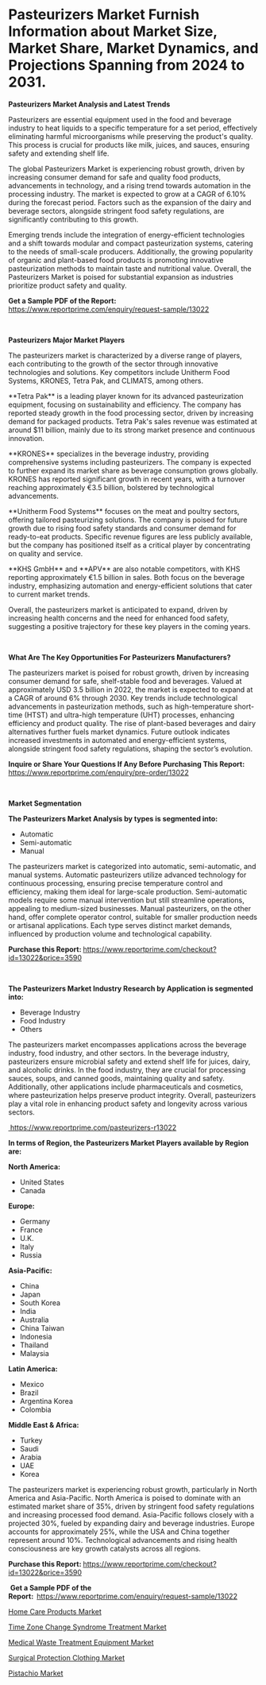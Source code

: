 <p><h1>Pasteurizers Market Furnish Information about Market Size, Market Share, Market Dynamics, and Projections Spanning from 2024 to 2031.</h1></p><p><strong>Pasteurizers Market Analysis and Latest Trends</strong></p>
<p><p>Pasteurizers are essential equipment used in the food and beverage industry to heat liquids to a specific temperature for a set period, effectively eliminating harmful microorganisms while preserving the product's quality. This process is crucial for products like milk, juices, and sauces, ensuring safety and extending shelf life. </p><p>The global Pasteurizers Market is experiencing robust growth, driven by increasing consumer demand for safe and quality food products, advancements in technology, and a rising trend towards automation in the processing industry. The market is expected to grow at a CAGR of 6.10% during the forecast period. Factors such as the expansion of the dairy and beverage sectors, alongside stringent food safety regulations, are significantly contributing to this growth. </p><p>Emerging trends include the integration of energy-efficient technologies and a shift towards modular and compact pasteurization systems, catering to the needs of small-scale producers. Additionally, the growing popularity of organic and plant-based food products is promoting innovative pasteurization methods to maintain taste and nutritional value. Overall, the Pasteurizers Market is poised for substantial expansion as industries prioritize product safety and quality.</p></p>
<p><strong>Get a Sample PDF of the Report:&nbsp;</strong> <a href="https://www.reportprime.com/enquiry/request-sample/13022">https://www.reportprime.com/enquiry/request-sample/13022</a></p>
<p>&nbsp;</p>
<p><strong>Pasteurizers Major Market Players</strong></p>
<p><p>The pasteurizers market is characterized by a diverse range of players, each contributing to the growth of the sector through innovative technologies and solutions. Key competitors include Unitherm Food Systems, KRONES, Tetra Pak, and CLIMATS, among others.</p><p>**Tetra Pak** is a leading player known for its advanced pasteurization equipment, focusing on sustainability and efficiency. The company has reported steady growth in the food processing sector, driven by increasing demand for packaged products. Tetra Pak's sales revenue was estimated at around $11 billion, mainly due to its strong market presence and continuous innovation.</p><p>**KRONES** specializes in the beverage industry, providing comprehensive systems including pasteurizers. The company is expected to further expand its market share as beverage consumption grows globally. KRONES has reported significant growth in recent years, with a turnover reaching approximately €3.5 billion, bolstered by technological advancements.</p><p>**Unitherm Food Systems** focuses on the meat and poultry sectors, offering tailored pasteurizing solutions. The company is poised for future growth due to rising food safety standards and consumer demand for ready-to-eat products. Specific revenue figures are less publicly available, but the company has positioned itself as a critical player by concentrating on quality and service.</p><p>**KHS GmbH** and **APV** are also notable competitors, with KHS reporting approximately €1.5 billion in sales. Both focus on the beverage industry, emphasizing automation and energy-efficient solutions that cater to current market trends.</p><p>Overall, the pasteurizers market is anticipated to expand, driven by increasing health concerns and the need for enhanced food safety, suggesting a positive trajectory for these key players in the coming years.</p></p>
<p>&nbsp;</p>
<p><strong>What Are The Key Opportunities For Pasteurizers Manufacturers?</strong></p>
<p><p>The pasteurizers market is poised for robust growth, driven by increasing consumer demand for safe, shelf-stable food and beverages. Valued at approximately USD 3.5 billion in 2022, the market is expected to expand at a CAGR of around 6% through 2030. Key trends include technological advancements in pasteurization methods, such as high-temperature short-time (HTST) and ultra-high temperature (UHT) processes, enhancing efficiency and product quality. The rise of plant-based beverages and dairy alternatives further fuels market dynamics. Future outlook indicates increased investments in automated and energy-efficient systems, alongside stringent food safety regulations, shaping the sector’s evolution.</p></p>
<p><strong>Inquire or Share Your Questions If Any Before Purchasing This Report:</strong> <a href="https://www.reportprime.com/enquiry/pre-order/13022">https://www.reportprime.com/enquiry/pre-order/13022</a></p>
<p>&nbsp;</p>
<p><strong>Market Segmentation</strong></p>
<p><strong>The Pasteurizers Market Analysis by types is segmented into:</strong></p>
<p><ul><li>Automatic</li><li>Semi-automatic</li><li>Manual</li></ul></p>
<p><p>The pasteurizers market is categorized into automatic, semi-automatic, and manual systems. Automatic pasteurizers utilize advanced technology for continuous processing, ensuring precise temperature control and efficiency, making them ideal for large-scale production. Semi-automatic models require some manual intervention but still streamline operations, appealing to medium-sized businesses. Manual pasteurizers, on the other hand, offer complete operator control, suitable for smaller production needs or artisanal applications. Each type serves distinct market demands, influenced by production volume and technological capability.</p></p>
<p><strong>Purchase this Report:&nbsp;</strong><a href="https://www.reportprime.com/checkout?id=13022&price=3590">https://www.reportprime.com/checkout?id=13022&price=3590</a></p>
<p>&nbsp;</p>
<p><strong>The Pasteurizers Market Industry Research by Application is segmented into:</strong></p>
<p><ul><li>Beverage Industry</li><li>Food Industry</li><li>Others</li></ul></p>
<p><p>The pasteurizers market encompasses applications across the beverage industry, food industry, and other sectors. In the beverage industry, pasteurizers ensure microbial safety and extend shelf life for juices, dairy, and alcoholic drinks. In the food industry, they are crucial for processing sauces, soups, and canned goods, maintaining quality and safety. Additionally, other applications include pharmaceuticals and cosmetics, where pasteurization helps preserve product integrity. Overall, pasteurizers play a vital role in enhancing product safety and longevity across various sectors.</p></p>
<p><a href="https://www.reportprime.com/pasteurizers-r13022">&nbsp;https://www.reportprime.com/pasteurizers-r13022</a></p>
<p><strong>In terms of Region, the Pasteurizers Market Players available by Region are:</strong></p>
<p>
    <p> <strong> North America: </strong>
        <ul>
            <li>United States</li>
            <li>Canada</li>
        </ul>
        </p> 
    <p> <strong> Europe: </strong>
        <ul>
            <li>Germany</li>
            <li>France</li>
            <li>U.K.</li>
            <li>Italy</li>
            <li>Russia</li>
        </ul>
        </p> 
    <p> <strong> Asia-Pacific: </strong>
        <ul>
            <li>China</li>
            <li>Japan</li>
            <li>South Korea</li>
            <li>India</li>
            <li>Australia</li>
            <li>China Taiwan</li>
            <li>Indonesia</li>
            <li>Thailand</li>
            <li>Malaysia</li>
        </ul>
        </p> 
    <p> <strong> Latin America: </strong>
        <ul>
            <li>Mexico</li>
            <li>Brazil</li>
            <li>Argentina Korea</li>
            <li>Colombia</li>
        </ul>
        </p> 
    <p> <strong> Middle East & Africa: </strong>
        <ul>
            <li>Turkey</li>
            <li>Saudi</li>
            <li>Arabia</li>
            <li>UAE</li>
            <li>Korea</li>
        </ul>
    </p>
    </p>
<p><p>The pasteurizers market is experiencing robust growth, particularly in North America and Asia-Pacific. North America is poised to dominate with an estimated market share of 35%, driven by stringent food safety regulations and increasing processed food demand. Asia-Pacific follows closely with a projected 30%, fueled by expanding dairy and beverage industries. Europe accounts for approximately 25%, while the USA and China together represent around 10%. Technological advancements and rising health consciousness are key growth catalysts across all regions.</p></p>
<p><strong>Purchase this Report: </strong><a href="https://www.reportprime.com/checkout?id=13022&price=3590">https://www.reportprime.com/checkout?id=13022&price=3590</a></p>
<p>&nbsp;<strong>Get a Sample PDF of the Report:&nbsp;&nbsp;</strong><a href="https://www.reportprime.com/enquiry/request-sample/13022">https://www.reportprime.com/enquiry/request-sample/13022</a></p>
<p><strong></strong></p>
<p><p><a href="https://medium.com/@abdulkoss1914/global-home-care-products-industry-types-applications-market-players-regional-growth-analysis-d0f86a0ba7e5">Home Care Products Market</a></p><p><a href="https://issuu.com/reportprime-2/docs/time-zone-change-syndrome-treatment_abf843ca829bab">Time Zone Change Syndrome Treatment Market</a></p><p><a href="https://medium.com/@abdulkoss1914/medical-waste-treatment-equipment-market-indicators-market-size-regional-breakdown-market-player-1a45b613a281">Medical Waste Treatment Equipment Market</a></p><p><a href="https://issuu.com/reportprime-2/docs/surgical-protection-clothing-market_48348e760de62a">Surgical Protection Clothing Market</a></p><p><a href="https://www.linkedin.com/pulse/pistachio-market-research-report-exploring-size-revenue-analysis-rwxre?trackingId=2E2WlXHMQZy8aBAQ0WErAQ%3D%3D">Pistachio Market</a></p></p>